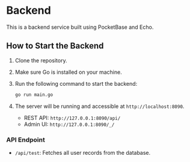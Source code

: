 # Backend

This is a backend service built using PocketBase and Echo.

## How to Start the Backend

1. Clone the repository.
2. Make sure Go is installed on your machine.
3. Run the following command to start the backend:

   ```sh
   go run main.go
   ```

4. The server will be running and accessible at `http://localhost:8090`.
   - REST API: `http://127.0.0.1:8090/api/`
   - Admin UI: `http://127.0.0.1:8090/_/`

### API Endpoint
- `/api/test`: Fetches all user records from the database.

